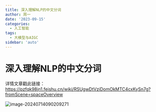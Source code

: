 ```yaml
---
title: 深入理解NLP的中文分词
author: 周一
date: '2023-09-15'
categories:
  - 人工智能
tags:
  - 大模型与AIGC
sidebar: 'auto'
---
```


# 深入理解NLP的中文分词

详情文章戳此链接：https://pzfqk98jn1.feishu.cn/wiki/RSUgwDtVziDomOkMTC4cxKySn7g?fromScene=spaceOverview

![image-20240714090209271](https://mondaylab-1309616765.cos.ap-shanghai.myqcloud.com/images/202407140902462.png)